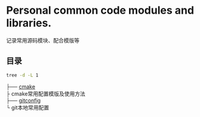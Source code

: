 
# Personal common code modules and libraries.
记录常用源码模块、配合模版等

## 目录
```bash
tree -d -L 1
```
├── [cmake]</br>
├   cmake常用配置模版及使用方法</br>
├── [gitconfig]</br>
└   git本地常用配置

[cmake]:(https://github.com/zucker-chen/common-modules/tree/master/cmake)
[gitconfig]:(https://github.com/zucker-chen/common-modules/tree/master/gitconfig)

